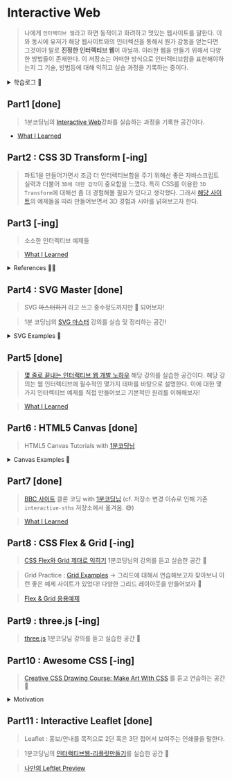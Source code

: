 # Interactive Web

> 나에게 `인터렉티브 웹`라고 하면 동적이고 화려하고 멋있는 웹사이트를 말한다. 이와 동시에 유저가 해당 웹사이트와의 인터렉션을 통해서 뭔가 감동을 얻는다면 그것이야 말로 **진정한 인터렉티브 웹**이 아닐까. 이러한 웹을 만들기 위해서 다양한 방법들이 존재한다. 이 저장소는 어떠한 방식으로 인터렉티브함을 표현해야하는지 그 기술, 방법등에 대해 익히고 실습 과정을 기록하는 중이다.

<details>
  <summary>학습로그 📖</summary>

- 2020년에 시작한 고대(?) 프로젝트로서 2021년에 여러가지 인터렉티브한 것들을 만들어보고자했으나, 생각만 하였다는...😭 2022년에는 꾸준히 업데이트를 해보고자 한다.
- SVG : 2022년 3월 말경
- Part5 : 2022년 5월
- Part6 HTML5 Canvas : 2022년 6월
- Part9 Three.js : 2022년 7~8월
- Part8 CSS Flex&Grid : 2022년 8~9월
- Part11 Interactive Leftlet : 2022년 12월

</details>

## Part1 [done]

> 1분코딩님의 [Interactive Web](https://www.inflearn.com/course/interactive_web)강좌를 실습하는 과정을 기록한 공간이다.

- [What I Learned](docs/part1.md)

## Part2 : CSS 3D Transform [-ing]

> 파트1을 만들어가면서 조금 더 인터렉티브함을 주기 위해선 좋은 자바스크립트 실력과 더불어 `3D에 대한 감각`이 중요함을 느꼈다. 특히 CSS를 이용한 `3D Transform`에 대해선 좀 더 경험해볼 필요가 있다고 생각했다. 그래서 [해당 사이트](https://3dtransforms.desandro.com/)의 예제들을 따라 만들어보면서 3D 경험과 시야를 넑혀보고자 한다.

## Part3 [-ing]

> 소소한 인터렉티브 예제들

> [What I Learned](docs/part3.md)

<details>
  <summary>References ✍🏻</summary>

- [도라에몽 눈알 돌리기](https://www.youtube.com/watch?v=55esdUIdYw0&list=PLe9WXHRkq9p3cOekkBWncPr6pNgcHq0AL&index=1)

</details>

## Part4 : SVG Master [done]

> SVG ~~마스터하기~~ 라고 쓰고 중수정도까지만 💫 되어보자!

> 1분 코딩님의 [SVG 마스터](https://www.inflearn.com/course/mastering-svg) 강의를 실습 및 정리하는 공간!

<details>
  <summary>SVG Examples 🦊 </summary>

- [Linus Torvalds Saying](https://devdemodd.github.io/svg-examples/linus-torvalds/index.html)

</details>

## Part5 [done]

> [몇 줄로 끝내는 인터랙티브 웹 개발 노하우](https://www.inflearn.com/course/%EC%9E%90%EB%B0%94%EC%8A%A4%ED%81%AC%EB%A6%BD%ED%8A%B8-%EC%9D%B8%ED%84%B0%EB%9E%99%ED%8B%B0%EB%B8%8C-%EC%9B%B9/dashboard) 해당 강의를 실습한 공간이다. 해당 강의는 웹 인터렉티브에 필수적인 몇가지 테마를 바탕으로 설명한다. 이에 대한 몇가지 인터렉티브 예제를 직접 만들어보고 기본적인 원리를 이해해보자!

> [What I Learned](docs/part5.md)

## Part6 : HTML5 Canvas [done]

> HTML5 Canvas Tutorials with [1분코딩님](https://www.youtube.com/playlist?list=PLe9WXHRkq9p2Yl0z2zskv-FhP5sinISTc)

<details>
  <summary>Canvas Examples 🚀 </summary>

- [그림판](https://devdemodd.github.io/canvas-examples/painting/index.html)
- [클릭게임](https://devdemodd.github.io/canvas-examples/click-game/index.html)
  </details>

## Part7 [done]

> [BBC 사이트](https://www.bbc.com/korean/resources/idt-48d3c9a7-4063-4289-9726-611b5ea9d7b5) 클론 코딩 with [1분코딩님](https://www.youtube.com/playlist?list=PLe9WXHRkq9p11MIiI1FnMc8aekiBShq2L) (cf. 저장소 변경 이슈로 인해 기존 `interactive-sths` 저장소에서 옮겨옴. 😅)

> [What I Learned](docs/part7.md)

## Part8 : CSS Flex & Grid [-ing]

> [CSS Flex와 Grid 제대로 익히기](https://www.inflearn.com/course/css-flex-grid-%EC%A0%9C%EB%8C%80%EB%A1%9C-%EC%9D%B5%ED%9E%88%EA%B8%B0) 1분코딩님의 강의를 듣고 실습한 공간 🤖

> Grid Practice : [Grid Examples](https://gridbyexample.com/) → 그리드에 대해서 연습해보고자 찾아보니 이런 좋은 예제 사이트가 있었다! 다양한 그리드 레이아웃을 만들어보자 🚀

> [Flex & Grid 응용예제](https://www.youtube.com/playlist?list=PLv_UUi9AVBVtJ26HDO-KJuxwzFO5LAJpN)

## Part9 : three.js [-ing]

> [three.js](https://www.inflearn.com/course/3d-%EC%9D%B8%ED%84%B0%EB%9E%99%ED%8B%B0%EB%B8%8C-%EC%9B%B9) 1분코딩님 강의를 듣고 실습한 공간 🚀

## Part10 : Awesome CSS [-ing]

> [Creative CSS Drawing Course: Make Art With CSS](https://www.udemy.com/course/creative-css-drawing-course-make-art-with-css) 를 듣고 연습하는 공간 🎨

<details>
  <summary>Motivation</summary>
  위 강의는 어떻게 보면 일반적인 CSS의 개념을 알고 실무에 CSS를 활용하는 강의와는 거리가 멀다고 생각한다. 진짜 아트를 위한 CSS이다. 하지만 한편으로 굳이? 저걸 저렇게 만들어야만 할까? 라는 생각이 들 수도 있다. 그렇다면 난 왜 이 강의를 들으면서 이런것들을 만들고자하는가?! 음...그 이유는 실무에서 CSS를 통한 표현력을 갖추기 위해서이다. ?? 아깐 실무와는 거리가 멀다며?? 들어봐라 ~ 좀! 실무에서 뭔가 내맘에 듣는 인터렉티브함을 표현하기 위해선 일반적인 CSS와 JS로는 한계가 있다. 이를 위해선 디자인적인 요소, 3D적인 요소들이 결합해야만 그럴싸한 표현력을 구현할 수 있다. 하지만 현재 우리의 실무는 이러한 요소들의 결합을 요청하기가 어려운 실정이다. 그렇다면 내가 할 수 있는 일은 가능한 CSS나 JS를 통해서 표현력을 높이는 수 밖에 없다. 굳이??!에 해당하는 작업도 필요하다면, 좀 더 그럴싸할 수 있다면, 도전해보는 수 밖에 없다고 생각한다. 그래서 지금, 롸잇나우 난 쓸데없어보일 수 있는 아아아아아~~트의 CSS 강의를 듣는 것이다!! 가자잇~🚀
</details>

## Part11 : Interactive Leaflet [done]

> Leaflet : 홍보/안내를 목적으로 2단 혹은 3단 접어서 보여주는 인쇄물을 말한다.

> 1분코딩님의 [인터랙티브웹-리플릿만들기](https://www.inflearn.com/course/%EC%9D%B8%ED%84%B0%EB%9E%99%ED%8B%B0%EB%B8%8C%EC%9B%B9-%EB%A6%AC%ED%94%8C%EB%A6%BF%EB%A7%8C%EB%93%A4%EA%B8%B0/)를 실습한 공간 🔖

> [나만의 Leftlet Preview](https://devdemodd.github.io/sl-leftlet/)
